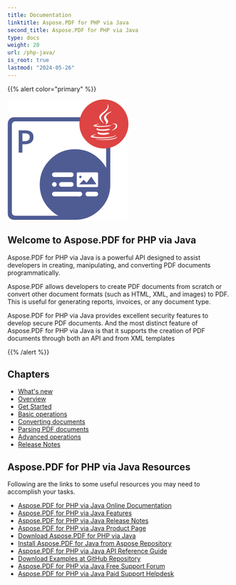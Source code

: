 ```yaml
---
title: Documentation
linktitle: Aspose.PDF for PHP via Java
second_title: Aspose.PDF for PHP via Java
type: docs
weight: 20
url: /php-java/
is_root: true
lastmod: "2024-05-26"
---
```


{{% alert color="primary" %}}

![Aspose.PDF for PHP via Java](aspose_pdf-for-php-java.png)

<h2>Welcome to Aspose.PDF for PHP via Java</h2>

Aspose.PDF for PHP via Java is a powerful API designed to assist developers in creating, manipulating, and converting PDF documents programmatically. 

Aspose.PDF allows developers to create PDF documents from scratch or convert other document formats (such as HTML, XML, and images) to PDF. This is useful for generating reports, invoices, or any document type.

Aspose.PDF for PHP via Java provides excellent security features to develop secure PDF documents. And the most distinct feature of Aspose.PDF for PHP via Java is that it supports the creation of PDF documents through both an API and from XML templates

{{% /alert %}}

<h2>Chapters </h2>

- [What's new](/pdf/php-java/whatsnew/)
- [Overview](/pdf/php-java/overview/)
- [Get Started](/pdf/php-java/get-started/)
- [Basic operations](/pdf/php-java/basic-operations/)
- [Converting documents](/pdf/php-java/converting/)
- [Parsing PDF documents](/pdf/php-java/parsing/)
- [Advanced operations](/pdf/php-java/advanced-operations/)
- [Release Notes]()

<h2> Aspose.PDF for PHP via Java Resources</h2>
Following are the links to some useful resources you may need to accomplish your tasks.

- [Aspose.PDF for PHP via Java Online Documentation](/pdf/php-java/)
- [Aspose.PDF for PHP via Java Features](/pdf/php-java/key-features/)
- [Aspose.PDF for PHP via Java Release Notes]()
- [Aspose.PDF for PHP via Java Product Page](https://products.aspose.com/pdf/php-java/)
- [Download Aspose.PDF for PHP via Java](https://github.com/aspose-pdf/Aspose.PDF-for-PHP-via-Java)
- [Install Aspose.PDF for Java from Aspose Repository](/pdf/php-java/installation/)
- [Aspose.PDF for PHP via Java API Reference Guide](https://reference.aspose.com/java/pdf)
- [Download Examples at GitHub Repository](https://github.com/aspose-pdf/Aspose.PDF-for-PHP-via-Java)
- [Aspose.PDF for PHP via Java Free Support Forum](https://forum.aspose.com/c/pdf)
- [Aspose.PDF for PHP via Java Paid Support Helpdesk](https://helpdesk.aspose.com/)

